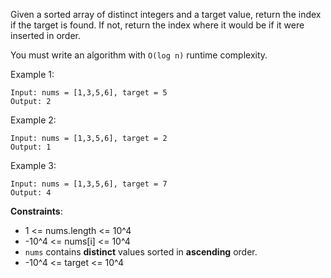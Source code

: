 Given a sorted array of distinct integers and a target value, return the index if the target is found. If not, return the index where it would be if it were inserted in order.

You must write an algorithm with `O(log n)` runtime complexity.

 

Example 1:
```
Input: nums = [1,3,5,6], target = 5
Output: 2
```
Example 2:
```
Input: nums = [1,3,5,6], target = 2
Output: 1
```
Example 3:
```
Input: nums = [1,3,5,6], target = 7
Output: 4
```

**Constraints**:

- 1 <= nums.length <= 10^4
- -10^4 <= nums[i] <= 10^4
- `nums` contains **distinct** values sorted in **ascending** order.
- -10^4 <= target <= 10^4